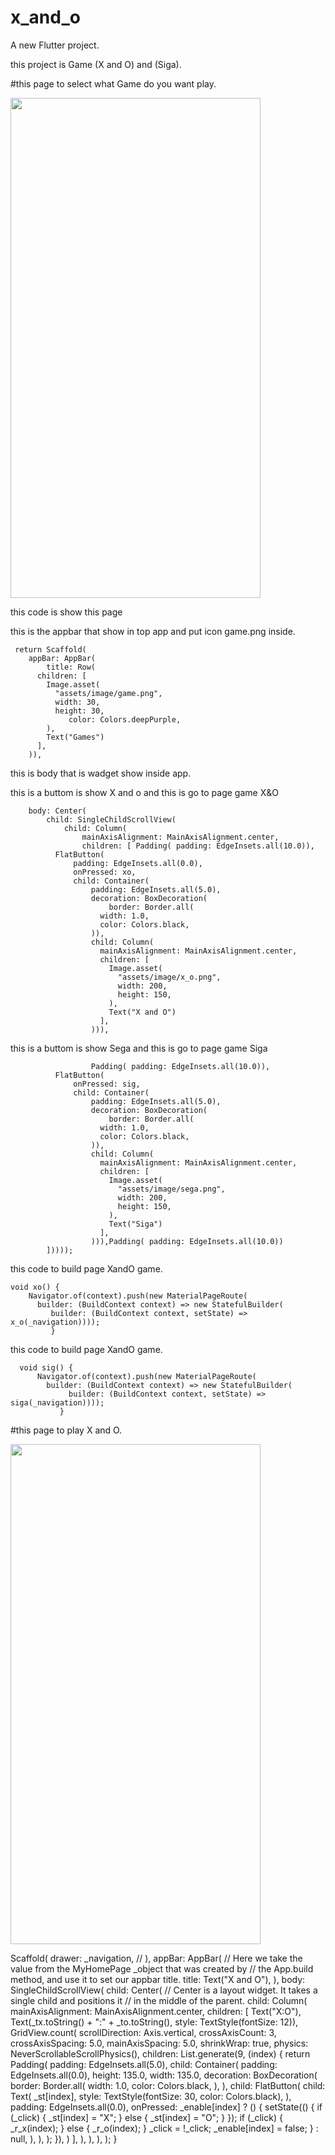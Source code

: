 # x_and_o

A new Flutter project.

this project is Game (X and O) and (Siga).

#this page to select what Game do you want play.

<image src="screen%20shot/1638818230083.jpg" width=400 height=800>

this code is show this page
 
 this is the appbar that show in top app and put icon game.png inside.
 
     return Scaffold(
        appBar: AppBar(
            title: Row(
          children: [
            Image.asset(
              "assets/image/game.png",
              width: 30,
              height: 30,
                 color: Colors.deepPurple,
            ),
            Text("Games")
          ],
        )),
  this is body that is wadget show inside app.
 
 this is a buttom is show X and o and this is go to page game X&O
 
        body: Center(
            child: SingleChildScrollView(
                child: Column(
                    mainAxisAlignment: MainAxisAlignment.center,
                    children: [ Padding( padding: EdgeInsets.all(10.0)),
              FlatButton(
                  padding: EdgeInsets.all(0.0),
                  onPressed: xo,
                  child: Container(
                      padding: EdgeInsets.all(5.0),
                      decoration: BoxDecoration(
                          border: Border.all(
                        width: 1.0,
                        color: Colors.black,
                      )),
                      child: Column(
                        mainAxisAlignment: MainAxisAlignment.center,
                        children: [
                          Image.asset(
                            "assets/image/x_o.png",
                            width: 200,
                            height: 150,
                          ),
                          Text("X and O")
                        ],
                      ))),
 this is a buttom is show Sega and this is go to page game Siga
 
                      Padding( padding: EdgeInsets.all(10.0)),
              FlatButton(
                  onPressed: sig,
                  child: Container(
                      padding: EdgeInsets.all(5.0),
                      decoration: BoxDecoration(
                          border: Border.all(
                        width: 1.0,
                        color: Colors.black,
                      )),
                      child: Column(
                        mainAxisAlignment: MainAxisAlignment.center,
                        children: [
                          Image.asset(
                            "assets/image/sega.png",
                            width: 200,
                            height: 150,
                          ),
                          Text("Siga")
                        ],
                      ))),Padding( padding: EdgeInsets.all(10.0))
            ]))));

this code to build page XandO game.
 
    void xo() {
        Navigator.of(context).push(new MaterialPageRoute(
          builder: (BuildContext context) => new StatefulBuilder(
             builder: (BuildContext context, setState) => x_o(_navigation))));
             }
 
 this code to build page XandO game.
 
      void sig() {
          Navigator.of(context).push(new MaterialPageRoute(
            builder: (BuildContext context) => new StatefulBuilder(
                 builder: (BuildContext context, setState) => siga(_navigation))));
               }
 
#this page to play X and O.

 <image src="screen%20shot/1638817691306.jpg" width=400 height=800>

 Scaffold(
      drawer: _navigation,
      // ),
      appBar: AppBar(
        // Here we take the value from the MyHomePage _object that was created by
        // the App.build method, and use it to set our appbar title.
        title: Text("X and O"),
      ),
      body: SingleChildScrollView(
        child: Center(
          // Center is a layout widget. It takes a single child and positions it
          // in the middle of the parent.
          child: Column(
            mainAxisAlignment: MainAxisAlignment.center,
            children: <Widget>[
              Text("X:O"),
              Text(_tx.toString() + ":" + _to.toString(),
                  style: TextStyle(fontSize: 12)),
              GridView.count(
                scrollDirection: Axis.vertical,
                crossAxisCount: 3,
                crossAxisSpacing: 5.0,
                mainAxisSpacing: 5.0,
                shrinkWrap: true,
                physics: NeverScrollableScrollPhysics(),
                children: List.generate(9, (index) {
                  return Padding(
                    padding: EdgeInsets.all(5.0),
                    child: Container(
                      padding: EdgeInsets.all(0.0),
                      height: 135.0,
                      width: 135.0,
                      decoration: BoxDecoration(
                        border: Border.all(
                          width: 1.0,
                          color: Colors.black,
                        ),
                      ),
                      child: FlatButton(
                        child: Text(
                          _st[index],
                          style: TextStyle(fontSize: 30, color: Colors.black),
                        ),
                        padding: EdgeInsets.all(0.0),
                        onPressed: _enable[index]
                            ? () {
                                setState(() {
                                  if (_click) {
                                    _st[index] = "X";
                                  } else {
                                    _st[index] = "O";
                                  }
                                });
                                if (_click) {
                                  _r_x(index);
                                } else {
                                  _r_o(index);
                                }
                                _click = !_click;
                                _enable[index] = false;
                              }
                            : null,
                      ),
                    ),
                  );
                }),
              )
            ],
          ),
        ),
      ),
    );
  }
